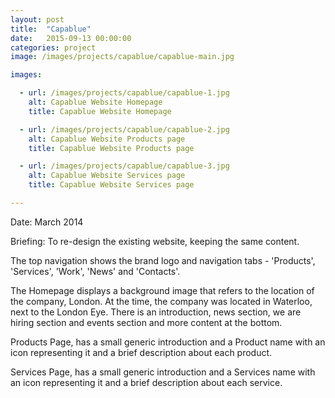 ```yaml
---
layout: post
title:  "Capablue"
date:   2015-09-13 00:00:00
categories: project
image: /images/projects/capablue/capablue-main.jpg

images:

  - url: /images/projects/capablue/capablue-1.jpg
    alt: Capablue Website Homepage
    title: Capablue Website Homepage

  - url: /images/projects/capablue/capablue-2.jpg
    alt: Capablue Website Products page
    title: Capablue Website Products page

  - url: /images/projects/capablue/capablue-3.jpg
    alt: Capablue Website Services page
    title: Capablue Website Services page

---
```

<p>Date: March 2014</p>
<p>Briefing: To re-design the existing website, keeping the same content.</p>
<p></p>
<p>The top navigation shows the brand logo and navigation tabs - 'Products', 'Services', 'Work', 'News' and 'Contacts'.</p>
<p>The Homepage displays a background image that refers to the location of the company, London. At the time, the company was located in Waterloo, next to the London Eye. There is an introduction, news section, we are hiring section and events section and more content at the bottom.</p>
<p>Products Page, has a small generic introduction and a Product name with an icon representing it and a brief description about each product.</p>
<p>Services Page, has a small generic introduction and a Services name with an icon representing it and a brief description about each service.</p>
